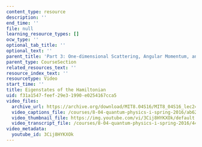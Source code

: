```yaml
---
content_type: resource
description: ''
end_time: ''
file: null
learning_resource_types: []
ocw_type: ''
optional_tab_title: ''
optional_text: ''
parent_title: 'Part 3: One-dimensional Scattering, Angular Momentum, and Central Potentials'
parent_type: CourseSection
related_resources_text: ''
resource_index_text: ''
resourcetype: Video
start_time: ''
title: Eigenstates of the Hamiltonian
uid: f31a1547-feef-29e3-1990-e0254167cca5
video_files:
  archive_url: https://archive.org/download/MIT8.04S16/MIT8_04S16_lec24_s4_300k.mp4
  video_captions_file: /courses/8-04-quantum-physics-i-spring-2016/ab62427c308c548c8d6685665ad607f8_3Cij8HYKXOk.vtt
  video_thumbnail_file: https://img.youtube.com/vi/3Cij8HYKXOk/default.jpg
  video_transcript_file: /courses/8-04-quantum-physics-i-spring-2016/44c69b5eca28dccea96037ec70eb5cec_3Cij8HYKXOk.pdf
video_metadata:
  youtube_id: 3Cij8HYKXOk
---
```

